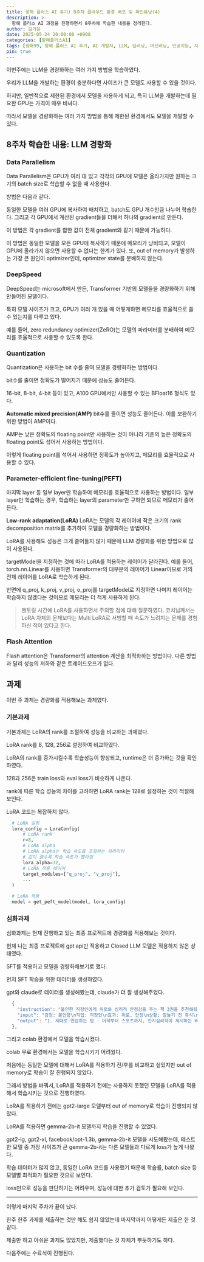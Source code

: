 ```yaml
---
title: 항해 플러스 AI 후기) 8주차 클라우드 환경 배포 및 파인튜닝(4)
description: >-
  항해 플러스 AI 과정을 진행하면서 8주차에 학습한 내용을 정리한다.
author: 김가은
date: 2025-05-24 20:00:00 +0900
categories: [항해플러스AI]
tags: [항해99, 항해 플러스 AI 후기, AI 개발자, LLM, 딥러닝, 머신러닝, 인공지능, 자연어 처리, 경량화, LoRA, Quantization]
pin: true
---
```


이번주에는 LLM을 경량화하는 여러 가지 방법을 학습하였다.

우리가 LLM을 개발하는 환경이 충분하다면 사이즈가 큰 모델도 사용할 수 있을 것이다.

하지만, 일반적으로 제한된 환경에서 모델을 사용하게 되고, 특히 LLM을 개발하는데 필요한 GPU는 가격이 매우 비싸다.

따라서 모델을 경량화하는 여러 가지 방법을 통해 제한된 환경에서도 모델을 개발할 수 있다.

## 8주차 학습한 내용: LLM 경량화

### Data Parallelism
Data Parallelism은 GPU가 여러 대 있고 각각의 GPU에 모델은 올라가지만 원하는 크기의 batch size로 학습할 수 없을 때 사용한다.

방법은 다음과 같다.

동일한 모델을 여러 GPU에 복사하여 배치하고, batch도 GPU 개수만큼 나누어 학습한다.
그리고 각 GPU에서 계산된 gradient들을 더해서 하나의 gradient로 만든다.

이 방법은 각 gradient를 합한 값이 전체 gradient와 같기 때문에 가능하다.

이 방법은 동일한 모델을 모든 GPU에 복사하기 때문에 메모리가 낭비되고, 모델이 GPU에 올라가지 않으면 사용할 수 없다는 한계가 있다.
또, out of memory가 발생하는 가장 큰 원인이 optimizer인데, optimizer state를 분배하지 않는다.

### DeepSpeed
DeepSpeed는 microsoft에서 만든, Transformer 기반의 모델들을 경량화하기 위해 만들어진 모델이다.

특히 모델 사이즈가 크고, GPU가 여러 개 있을 때 어떻게하면 메모리를 효율적으로 쓸 수 있는지를 다루고 있다.

예를 들어, zero redundancy optimizer(ZeRO)는 모델의 파라미터를 분배하여 메모리를 효율적으로 사용할 수 있도록 한다.

### Quantization
Quantization은 사용하는 bit 수를 줄여 모델을 경량화하는 방법이다.

bit수를 줄이면 정확도가 떨어지기 때문에 성능도 줄어든다.

16-bit, 8-bit, 4-bit 등이 있고, A100 GPU에서만 사용할 수 있는 BFloat16 형식도 있다.

**Automatic mixed precision(AMP)**
bit수를 줄이면 성능도 줄어든다. 이를 보완하기 위한 방법이 AMP이다.

AMP는 낮은 정확도의 floating point만 사용하는 것이 아니라 기존의 높은 정확도의 floating point도 섞어서 사용하는 방법이다.

이렇게 floating point를 섞어서 사용하면 정확도가 높아지고, 메모리를 효율적으로 사용할 수 있다.

### Parameter-efficient fine-tuning(PEFT)
마지막 layer 등 일부 layer만 학습하여 메모리를 효율적으로 사용하는 방법이다.
일부 layer만 학습하는 경우, 학습하는 layer의 parameter만 구하면 되므로 메모리가 줄어든다.

**Low-rank adaptation(LoRA)**
LoRA는 모델의 각 레이어에 작은 크기의 rank decomposition matrix를 추가하여 모델을 경량화하는 방법이다.

LoRA를 사용해도 성능은 크게 줄어들지 않기 때문에 LLM 경량화를 위한 방법으로 많이 사용된다.

targetModel을 지정하는 것에 따라 LoRA를 적용하는 레이어가 달라진다.
예를 들어, torch.nn.Linear를 사용하면 Transformer의 대부분의 레이어가 Linear이므로 거의 전체 레이어를 LoRA로 학습하게 된다.

반면에 q_proj, k_proj, v_proj, o_proj를 targetModel로 지정하면 나머지 레이어는 학습하지 않겠다는 것이므로 메모리는 더 적게 사용하게 된다.

> 멘토링 시간에 LoRA를 사용하면서 주의할 점에 대해 질문하였다.
> 코치님께서는 LoRA 자체의 문제보다는 Multi LoRA로 서빙할 때 속도가 느려지는 문제를 경험하신 적이 있다고 한다.

### Flash Attention
Flash attention은 Transformer의 attention 계산을 최적화하는 방법이다.
다른 방법과 달리 성능의 저하와 같은 트레이드오프가 없다.

## 과제

이번 주 과제는 경량화를 적용해보는 과제였다.

### 기본과제
기본과제는 LoRA의 rank를 조절하여 성능을 비교하는 과제였다.

LoRA rank를 8, 128, 256로 설정하여 비교하였다.

LoRA의 rank를 증가시킬수록 학습성능이 향상되고, runtime은 더 증가하는 것을 확인하였다.

128과 256은 train loss와 eval loss가 비슷하게 나온다.

rank에 따른 학습 성능의 차이를 고려하면 LoRA rank는 128로 설정하는 것이 적절해 보인다.

LoRA 코드는 복잡하지 않다.

```python
  # LoRA 설정
  lora_config = LoraConfig(
      # LoRA rank
      r=8,
      # LoRA alpha
      # LoRA alpha는 학습 속도를 조절하는 파라미터
      # 값이 클수록 학습 속도가 빨라짐
      lora_alpha=32,
      # LoRA 적용 레이어
      target_modules=["q_proj", "v_proj"],
      ...
  )

  # LoRA 적용
  model = get_peft_model(model, lora_config)
```

### 심화과제

심화과제는 현재 진행하고 있는 최종 프로젝트에 경량화를 적용해보는 것이다.

현재 나는 최종 프로젝트에 gpt api만 적용하고 Closed LLM 모델은 적용하지 않은 상태였다.

SFT를 적용하고 모델을 경량화해보기로 했다.

먼저 SFT 학습을 위한 데이터를 생성하였다.

gpt와 claude로 데이터를 생성해봤는데, claude가 더 잘 생성해주었다.

```js
  {
    "instruction": "불안한 직장인에게 위로와 심리적 안정감을 주는 책 3권을 추천해줘. 각 책마다 추천 이유와 감정적 효과를 설명해줘.",
    "input": "감정: 불안함\n직업: 직장인\n효과: 위로, 안정\n상황: 잠들기 전 휴식\n집중도: 가볍게 읽을 수 있음",
    "output": "1. 제대로 연습하는 법 : 어학부터 스포츠까지, 인지심리학이 제시하는 배움의 기술 - 아투로 E. 허낸데즈 지음 ; 방진이 옮김\n   - 추천 이유: 불안하고 자신감이 부족할 때, 심리학 기반의 학습법이 내면의 안정감을 줍니다.\n   - 이 책이 도움이 될 수 있는 이유: 작은 습관 변화로 긍정적 변화를 얻고, 불안을 줄일 수 있습니다."
  },
```

그리고 colab 환경에서 모델을 학습시켰다.

colab 무료 환경에서는 모델을 학습시키기 어려웠다.

처음에는 동일한 모델에 대해서 LoRA를 적용하기 전/후를 비교하고 싶었지만 out of memory로 학습이 잘 진행되지 않았다.

그래서 방법을 바꿔서, LoRA를 적용하기 전에는 사용하지 못했던 모델을 LoRA를 적용해서 학습시키는 것으로 진행하였다.

LoRA를 적용하기 전에는 gpt2-large 모델부터 out of memory로 학습이 진행되지 않았다.

LoRA를 적용하면 gemma-2b-it 모델까지 학습을 진행할 수 있었다.

gpt2-lg, gpt2-xl, facebook/opt-1.3b, gemma-2b-it 모델을 시도해봤는데, 
테스트한 모델 중 가장 사이즈가 큰 gemma-2b-it는 다른 모델들과 다르게 loss가 높게 나왔다.

학습 데이터가 많지 않고, 동일한 LoRA 코드를 사용했기 때문에 학습률, batch size 등 모델별 최적화가 필요한 것으로 보인다. 

loss만으로 성능을 판단하기는 어려우며, 성능에 대한 추가 검토가 필요해 보인다.

------------------------

이렇게 마지막 주차가 끝이 났다.

한주 한주 과제를 제출하는 것만 해도 쉽지 않았는데 마지막까지 어떻게든 제출은 한 것 같다.

제출만 하고 아쉬운 과제도 많았지만, 제출했다는 것 자체가 뿌듯하기도 하다.

다음주에는 수료식이 진행된다.
